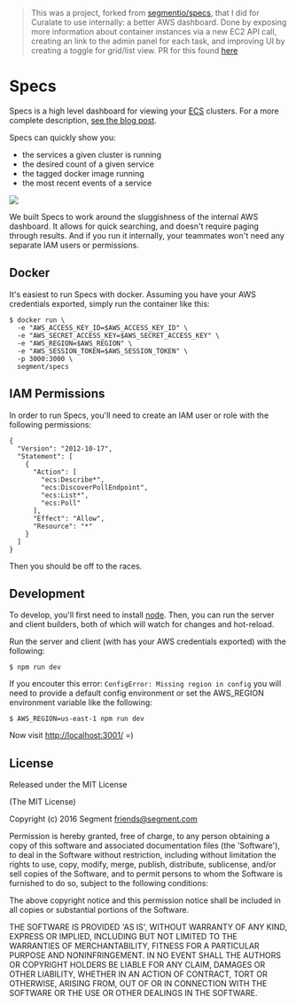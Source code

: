 >This was a project, forked from [segmentio/specs](https://github.com/segmentio/specs), that I did for Curalate to use internally: a better AWS dashboard. Done by exposing more information about container instances via a new EC2 API call, creating an link to the admin panel for each task, and improving UI by creating a toggle for grid/list view. 
PR for this found [here](https://github.com/curalate/specs/pull/1)

# Specs
Specs is a high level dashboard for viewing your [ECS][ecs] clusters. For a more complete description, [see the blog post][blog].

Specs can quickly show you:

  - the services a given cluster is running
  - the desired count of a given service
  - the tagged docker image running
  - the most recent events of a service

![](https://assets.contents.io/asset_y6nF1vpx.png)

We built Specs to work around the sluggishness of the internal AWS dashboard. It allows for quick searching, and doesn't require paging through results. And if you run it internally, your teammates won't need any separate IAM users or permissions.

## Docker

It's easiest to run Specs with docker. Assuming you have your AWS credentials exported, simply run the container like this:

    $ docker run \
      -e "AWS_ACCESS_KEY_ID=$AWS_ACCESS_KEY_ID" \
      -e "AWS_SECRET_ACCESS_KEY=$AWS_SECRET_ACCESS_KEY" \
      -e "AWS_REGION=$AWS_REGION" \
      -e "AWS_SESSION_TOKEN=$AWS_SESSION_TOKEN" \
      -p 3000:3000 \
      segment/specs

## IAM Permissions

In order to run Specs, you'll need to create an IAM user or role with the following permissions:

    {
      "Version": "2012-10-17",
      "Statement": [
        {
          "Action": [
            "ecs:Describe*",
            "ecs:DiscoverPollEndpoint",
            "ecs:List*",
            "ecs:Poll"
          ],
          "Effect": "Allow",
          "Resource": "*"
        }
      ]
    }

Then you should be off to the races.

## Development

To develop, you'll first need to install [node][node]. Then, you can run the server and client builders, both of which will watch for changes and hot-reload.

Run the server and client (with has your AWS credentials exported) with the following:

    $ npm run dev

If you encouter this error: `ConfigError: Missing region in config` you will need to provide a default config environment or set the AWS_REGION environment variable like the following:

    $ AWS_REGION=us-east-1 npm run dev


Now visit [http://localhost:3001/](http://localhost:3001/) =)

[ecs]: https://aws.amazon.com/ecs/
[node]: https://nodejs.org/en/
[blog]: https://segment.com/blog/releasing-specs/

## License

Released under the MIT License

(The MIT License)

Copyright (c) 2016 Segment <friends@segment.com>

Permission is hereby granted, free of charge, to any person obtaining a copy of this software and associated documentation files (the 'Software'), to deal in the Software without restriction, including without limitation the rights to use, copy, modify, merge, publish, distribute, sublicense, and/or sell copies of the Software, and to permit persons to whom the Software is furnished to do so, subject to the following conditions:

The above copyright notice and this permission notice shall be included in all copies or substantial portions of the Software.

THE SOFTWARE IS PROVIDED 'AS IS', WITHOUT WARRANTY OF ANY KIND, EXPRESS OR IMPLIED, INCLUDING BUT NOT LIMITED TO THE WARRANTIES OF MERCHANTABILITY, FITNESS FOR A PARTICULAR PURPOSE AND NONINFRINGEMENT. IN NO EVENT SHALL THE AUTHORS OR COPYRIGHT HOLDERS BE LIABLE FOR ANY CLAIM, DAMAGES OR OTHER LIABILITY, WHETHER IN AN ACTION OF CONTRACT, TORT OR OTHERWISE, ARISING FROM, OUT OF OR IN CONNECTION WITH THE SOFTWARE OR THE USE OR OTHER DEALINGS IN THE SOFTWARE.
